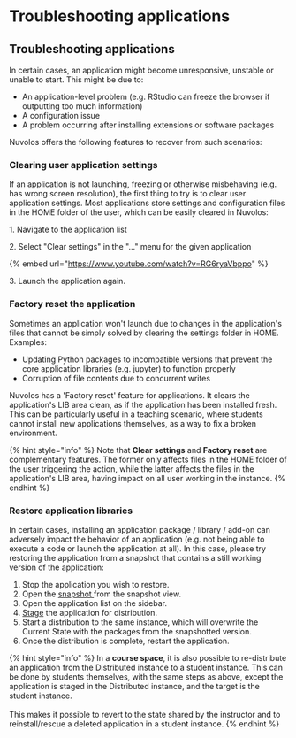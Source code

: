 # Troubleshooting applications

## Troubleshooting applications

In certain cases, an application might become unresponsive, unstable or unable to start. This might be due to:

* An application-level problem (e.g. RStudio can freeze the browser if outputting too much information)
* A configuration issue
* A problem occurring after installing extensions or software packages

Nuvolos offers the following features to recover from such scenarios:

### Clearing user application settings <a href="#clearing-user-application-settings" id="clearing-user-application-settings"></a>

If an application is not launching, freezing or otherwise misbehaving (e.g. has wrong screen resolution), the first thing to try is to clear user application settings. Most applications store settings and configuration files in the HOME folder of the user, which can be easily cleared in Nuvolos:

1\. Navigate to the application list

2\. Select "Clear settings" in the "..." menu for the given application

{% embed url="https://www.youtube.com/watch?v=RG6ryaVbppo" %}

3\. Launch the application again.

### Factory reset the application

Sometimes an application won't launch due to changes in the application's files that cannot be simply solved by clearing the settings folder in HOME. Examples:

* Updating Python packages to incompatible versions that prevent the core application libraries (e.g. jupyter) to function properly
* Corruption of file contents due to concurrent writes

Nuvolos has a 'Factory reset' feature for applications. It clears the application's LIB area clean, as if the application has been installed fresh. This can be particularly useful in a teaching scenario, where students cannot install new applications themselves, as a way to fix a broken environment.

{% hint style="info" %}
Note that **Clear settings** and **Factory reset** are complementary features. The former only affects files in the HOME folder of the user triggering the action, while the latter affects the files in the application's LIB area, having impact on all user working in the instance.
{% endhint %}

### Restore application libraries <a href="#restore-application-libraries" id="restore-application-libraries"></a>

In certain cases, installing an application package / library / add-on can adversely impact the behavior of an application (e.g. not being able to execute a code or launch the application at all). In this case, please try restoring the application from a snapshot that contains a still working version of the application:

1. Stop the application you wish to restore.
2. Open the [snapshot ](../nuvolos-basic-concepts/snapshotsadfsafas.md) from the snapshot view.
3. Open the application list on the sidebar.
4. [Stage](../object-distribution/#distributing-a-selected-list-of-items-a-worked-example) the application for distribution.
5. Start a distribution to the same instance, which will overwrite the Current State with the packages from the snapshotted version.
6. Once the distribution is complete, restart the application.

{% hint style="info" %}
In a **course space**, it is also possible to re-distribute an application from the Distributed instance to a student instance. This can be done by students themselves, with the same steps as above, except the application is staged in the Distributed instance, and the target is the student instance.\
\
This makes it possible to revert to the state shared by the instructor and to reinstall/rescue a deleted application in a student instance.
{% endhint %}
